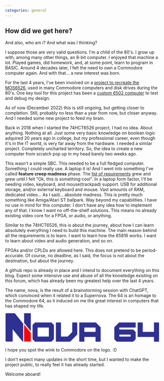 ```yaml
---
categories: general
---
```


## How did we get here?

And also, who am i? And what was I thinking?

I suppose those are very valid questions. I'm a child of the 80's. I grow up with, among many other things, an 8-bit computer. I enjoyed that machine a lot. Played games, did homework, and, at some point, learn to program in BASIC. Around 4 decades later, I felt the need to own a Commodore computer again. And with that... a new interest was born.

For the last 4 years, I've been involved on a [project to recreate the MOS6526](https://github.com/dmolinagarcia/74HCT6526), used in many Commodore computers and disk drives during the 80's. One key tool for this project has been a [custom 6502 computer](https://github.com/dmolinagarcia/SBC6526) to test and debug my design.

As of now (December 2022) this is still ongoing, but getting closer to completion. Still, probably no less than a year from now, but closer anyway. And I needed some new project to feed my brain.

Back in 2018 when I started the 74HCT6526 project, I had no idea. About anything. Nothing at all. Just some very basic knowledge on boolean logic adquired 20 years ago in college, but my professional career, even though it's in the IT world, is very far away from the hardware. I needed a similar project. Completely uncharted territory. So, the idea to create a new computer from scratch pop up in my head barely two weeks ago.

This wasn't a simple SBC. This needed to be a full fledged computer. Something I could really use. A laptop it is! And I went into something I've called **feature creep madness** phase. The [list of requirements](https://dmolinagarcia.github.io/nova64/requirements) grew and grew until I felt "Ok, this is something cool". In a laptop form factor, I'll be needing video, keyboard, and mouse(trackpad) support. USB for additional storage, and/or external keyboard and mouse. Vast amounts of RAM, dedicated video... As I said... absolute madness. This is pretty much something like Amiga/Atari ST ballpark. Way beyond my capabilities. I have no use in mind for this computer. I don't have any idea how to implement any of that. I know I want no off-the-shelf solutions. This means no already existing video core for a FPGA, or audio, or anything.

Similar to the 74HCT6526, this is about the journey, about how I can learn absolutely everything I need to build this machine. The main reason behind all the requirements is to learn. I want to learn how the 65816 works. I want to learn about video and audio generation, and so on.

FPGAs and/or CPLDs are allowed here. This does not pretend to be period-accurate. Of course, no deadline, as I said, the focus is not about the destination, but about the journey.

A github repo is already in place and I intend to document everything on this blog. Expect some intensive use and abuse of all the knowledge existing on this forum, which has already been my greatest help over the last 4 years.

The name, nova, is the result of a brainstorming session with ChatGPT, which convinced when it related it to a Supernova. The 64 is an homage to the Commodore 64, as it induced on me the great interest in computers that has shaped my life.

![noVa64 logo](https://raw.githubusercontent.com/dmolinagarcia/nova64/main/docs/img/logo_nova64_big.png)

I hope you spot the wink to Commodore on the logo. :D

I don't expect many updates in the short time, but I wanted to make the project public, to really feel it has already started.

Welcome aboard!
